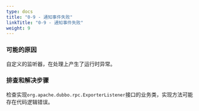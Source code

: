 ```yaml
---
type: docs
title: "0-9 - 通知事件失败"
linkTitle: "0-9 - 通知事件失败"
weight: 9
---
```



### 可能的原因

自定义的监听器，在处理上产生了运行时异常。 

### 排查和解决步骤

检查实现`org.apache.dubbo.rpc.ExporterListener`接口的业务类，实现方法可能存在代码逻辑错误。

<p style="margin-top: 3rem;"> </p>